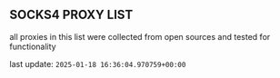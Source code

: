 ## SOCKS4 PROXY LIST

all proxies in this list were collected from open sources and tested for functionality

last update: `2025-01-18 16:36:04.970759+00:00`